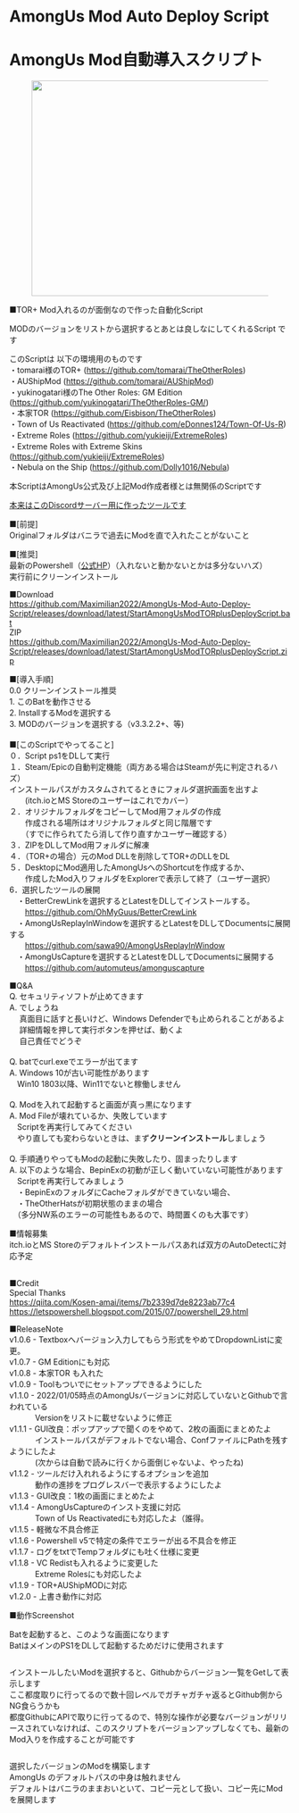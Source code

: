 # AmongUs Mod Auto Deploy Script 
# AmongUs Mod自動導入スクリプト
<!-- wp:image {"id":410,"width":519,"height":386,"sizeSlug":"full","linkDestination":"none"} -->
<figure class="wp-block-image size-full is-resized"><img src="https://blog.kit-a.net/wp-content/uploads/2022/01/SnapCrab_Among-Us-Mod-Auto-Deploy-Tool_2022-1-22_21-30-48_No-00.png" alt="" class="wp-image-410" width="519" height="386"/></figure>
<!-- /wp:image -->

<!-- wp:paragraph -->
<p>■TOR+ Mod入れるのが面倒なので作った自動化Script</p>
<!-- /wp:paragraph -->

<!-- wp:paragraph -->
<p>MODのバージョンをリストから選択するとあとは良しなにしてくれるScript です</p>
<!-- /wp:paragraph -->

<!-- wp:paragraph -->
<p>このScriptは 以下の環境用のものです<br>・tomarai様のTOR+ (<a rel="noreferrer noopener" href="https://github.com/tomarai/TheOtherRoles" target="_blank">https://github.com/tomarai/TheOtherRoles</a>)<br>・AUShipMod (<a rel="noreferrer noopener" href="https://github.com/tomarai/AUShipMod" target="_blank">https://github.com/tomarai/AUShipMod</a>)<br>・yukinogatari様のThe Other Roles: GM Edition (<a href="https://github.com/yukinogatari/TheOtherRoles-GM/">https://github.com/yukinogatari/TheOtherRoles-GM/</a>)<br>・本家TOR (<a rel="noreferrer noopener" href="https://github.com/Eisbison/TheOtherRoles" target="_blank">https://github.com/Eisbison/TheOtherRoles</a>)<br>・Town of Us Reactivated (<a rel="noreferrer noopener" href="https://github.com/eDonnes124/Town-Of-Us-R" target="_blank">https://github.com/eDonnes124/Town-Of-Us-R</a>)<br>・Extreme Roles (<a rel="noreferrer noopener" href="https://github.com/yukieiji/ExtremeRoles" target="_blank">https://github.com/yukieiji/ExtremeRoles</a>)<br>・Extreme Roles with Extreme Skins (<a rel="noreferrer noopener" href="https://github.com/yukieiji/ExtremeRoles" target="_blank">https://github.com/yukieiji/ExtremeRoles</a>)<br>・Nebula on the Ship (<a rel="noreferrer noopener" href="https://github.com/Dolly1016/Nebula" target="_blank">https://github.com/Dolly1016/Nebula</a>)</p>


<!-- /wp:paragraph -->

<!-- wp:paragraph -->
<p>本ScriptはAmongUs公式及び上記Mod作成者様とは無関係のScriptです</p>
<p><a href="https://disboard.org/ja/server/906600951924793444" target="_blank" rel="noreferrer noopener">本来はこのDiscordサーバー用に作ったツールです</a></p>
<!-- /wp:paragraph -->


<!-- wp:paragraph -->
<p>■[前提]<br>Originalフォルダはバニラで過去にModを直で入れたことがないこと </p>
<!-- /wp:paragraph -->

<!-- wp:paragraph -->
<p>■[推奨]<br>最新のPowershell（<a rel="noreferrer noopener" href="https://github.com/PowerShell/PowerShell/releases/tag/v7.2.1" target="_blank">公式HP</a>）（入れないと動かないとかは多分ないハズ）<br>実行前にクリーンインストール</p>
<!-- /wp:paragraph -->

<p>■Download<br>
<a href="https://github.com/Maximilian2022/AmongUs-Mod-Auto-Deploy-Script/releases/download/latest/StartAmongUsModTORplusDeployScript.bat" target="_blank" rel="noreferrer noopener">https://github.com/Maximilian2022/AmongUs-Mod-Auto-Deploy-Script/releases/download/latest/StartAmongUsModTORplusDeployScript.bat</a>
<br>ZIP<br>
<a href="https://github.com/Maximilian2022/AmongUs-Mod-Auto-Deploy-Script/releases/download/latest/StartAmongUsModTORplusDeployScript.zip" target="_blank" rel="noreferrer noopener">https://github.com/Maximilian2022/AmongUs-Mod-Auto-Deploy-Script/releases/download/latest/StartAmongUsModTORplusDeployScript.zip</a>
</p>
<!-- wp:paragraph -->
<p>■[導入手順] <br>0.0 クリーンインストール推奨 <br>1. このBatを動作させる <br>2. InstallするModを選択する<br>3. MODのバージョンを選択する（v3.3.2.2+、等) <br><br>■[このScriptでやってること] <br>０．Script ps1をDLして実行<br>１．Steam/Epicの自動判定機能（両方ある場合はSteamが先に判定されるハズ）<br>       インストールパスがカスタムされてるときにフォルダ選択画面を出すよ <br>　　(itch.ioとMS Storeのユーザーはこれでカバー）<br>２．オリジナルフォルダをコピーしてMod用フォルダの作成<br>　　作成される場所はオリジナルフォルダと同じ階層です<br>　　（すでに作られてたら消して作り直すかユーザー確認する） <br>３．ZIPをDLしてMod用フォルダに解凍 <br>４．（TOR+の場合）元のMod DLLを削除してTOR+のDLLをDL <br>５．DesktopにMod適用したAmongUsへのShortcutを作成するか、<br>　　作成したMod入りフォルダをExplorerで表示して終了（ユーザー選択）<br>6．選択したツールの展開<br>　・BetterCrewLinkを選択するとLatestをDLしてインストールする。<br>　　<a rel="noreferrer noopener" href="https://github.com/OhMyGuus/BetterCrewLink" target="_blank">https://github.com/OhMyGuus/BetterCrewLink</a><br>　・AmongUsReplayInWindowを選択するとLatestをDLしてDocumentsに展開する<br>　　<a rel="noreferrer noopener" href="https://github.com/sawa90/AmongUsReplayInWindow" target="_blank">https://github.com/sawa90/AmongUsReplayInWindow</a><br>　・AmongUsCaptureを選択するとLatestをDLしてDocumentsに展開する<br>　　<a href="https://github.com/automuteus/amonguscapture" target="_blank" rel="noreferrer noopener">https://github.com/automuteus/amonguscapture</a></p>
<!-- /wp:paragraph -->


<!-- wp:paragraph -->
<p>■Q&amp;A <br>Q. セキュリティソフトが止めてきます<br>A. でしょうね<br>　 真面目に話すと長いけど、Windows Defenderでも止められることがあるよ<br>　 詳細情報を押して実行ボタンを押せば、動くよ<br>　 自己責任でどうぞ<br><br>Q. batでcurl.exeでエラーが出てます<br>A. Windows 10が古い可能性があります<br>　Win10 1803以降、Win11でないと稼働しません<br><br>Q. Modを入れて起動すると画面が真っ黒になります <br>A. Mod Fileが壊れているか、失敗しています<br>　Scriptを再実行してみてください<br>　やり直しても変わらないときは、まず<strong>クリーンインストール</strong>しましょう<br><br>Q. 手順通りやってもModの起動に失敗したり、固まったりします <br>A. 以下のような場合、BepinExの初動が正しく動いていない可能性があります<br>　Scriptを再実行してみましょう<br>　・BepinExのフォルダにCacheフォルダができていない場合、<br>　・TheOtherHatsが初期状態のままの場合<br>　（多分NW系のエラーの可能性もあるので、時間置くのも大事です）</p>
<!-- /wp:paragraph -->

<!-- wp:paragraph -->
<p></p>
<!-- /wp:paragraph -->

<!-- wp:paragraph -->
<p>■情報募集<br>itch.ioとMS Storeのデフォルトインストールパスあれば双方のAutoDetectに対応予定</p>
<!-- /wp:paragraph -->

<!-- wp:paragraph -->
<p><br>■Credit<br>Special Thanks <br><a href="https://qiita.com/Kosen-amai/items/7b2339d7de8223ab77c4" target="_blank" rel="noreferrer noopener">https://qiita.com/Kosen-amai/items/7b2339d7de8223ab77c4</a><br><a href="https://letspowershell.blogspot.com/2015/07/powershell_29.html" target="_blank" rel="noreferrer noopener">https://letspowershell.blogspot.com/2015/07/powershell_29.html</a></p>
<!-- /wp:paragraph -->

<!-- wp:paragraph -->
<p></p>
<!-- /wp:paragraph -->

<!-- wp:paragraph -->
<p>■ReleaseNote<br>v1.0.6 - Textboxへバージョン入力してもらう形式をやめてDropdownListに変更。<br>v1.0.7 - GM Editionにも対応<br>v1.0.8 - 本家TOR も入れた<br>v1.0.9 - Toolもついでにセットアップできるようにした<br>v1.1.0 - 2022/01/05時点のAmongUsバージョンに対応していないとGithubで言われている<br>　　　  Versionをリストに載せないように修正<br>v1.1.1 - GUI改良：ポップアップで聞くのをやめて、2枚の画面にまとめたよ<br>　　　  インストールパスがデフォルトでない場合、ConfファイルにPathを残すようにしたよ<br>　　　  (次からは自動で読みに行くから面倒じゃないよ、やったね)<br>v1.1.2 - ツールだけ入れれるようにするオプションを追加<br>　　　  動作の進捗をプログレスバーで表示するようにしたよ<br>v1.1.3 - GUI改良：1枚の画面にまとめたよ<br>v1.1.4 - AmongUsCaptureのインスト支援に対応<br>　　　  Town of Us Reactivatedにも対応したよ（誰得。<br>v1.1.5 - 軽微な不具合修正<br>v1.1.6 - Powershell v5で特定の条件でエラーが出る不具合を修正<br>v1.1.7 - ログをtxtでTempフォルダにも吐く仕様に変更<br>v1.1.8 - VC Redistも入れるように変更した<br>　　　  Extreme Rolesにも対応したよ<br>v1.1.9 - TOR+AUShipMODに対応<br>v1.2.0 - 上書き動作に対応</p>
<!-- /wp:paragraph -->

<!-- wp:paragraph -->
<p>■動作Screenshot</p>
<!-- /wp:paragraph -->

<!-- wp:paragraph -->
<p>Batを起動すると、このような画面になります<br>BatはメインのPS1をDLして起動するためだけに使用されます</p>
<!-- /wp:paragraph -->

<!-- wp:image {"id":413,"sizeSlug":"large","linkDestination":"none"} -->
<figure class="wp-block-image size-large"><img src="https://blog.kit-a.net/wp-content/uploads/2022/01/image-1024x329.png" alt="" class="wp-image-413"/></figure>
<!-- /wp:image -->

<!-- wp:paragraph -->
<p>インストールしたいModを選択すると、Githubからバージョン一覧をGetして表示します<br>ここ都度取りに行ってるので数十回レベルでガチャガチャ返るとGithub側からNG食らうかも<br>都度GithubにAPIで取りに行ってるので、特別な操作が必要なバージョンがリリースされていなければ、このスクリプトをバージョンアップしなくても、最新のMod入りを作成することが可能です</p>
<!-- /wp:paragraph -->

<!-- wp:image {"id":415,"sizeSlug":"large","linkDestination":"none"} -->
<figure class="wp-block-image size-large"><img src="https://blog.kit-a.net/wp-content/uploads/2022/01/image-1-1024x327.png" alt="" class="wp-image-415"/></figure>
<!-- /wp:image -->

<!-- wp:paragraph -->
<p>選択したバージョンのModを構築します<br>AmongUs のデフォルトパスの中身は触れません<br>デフォルトはバニラのままおいといて、コピー元として扱い、コピー先にModを展開します</p>
<!-- /wp:paragraph -->

<!-- wp:image {"id":416,"sizeSlug":"large","linkDestination":"none"} -->
<figure class="wp-block-image size-large"><img src="https://blog.kit-a.net/wp-content/uploads/2022/01/image-2-1024x398.png" alt="" class="wp-image-416"/></figure>
<!-- /wp:image -->
